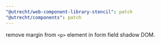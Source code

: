 ```yaml
---
"@utrecht/web-component-library-stencil": patch
"@utrecht/components": patch
---
```


remove margin from `<p>` element in form field shadow DOM.
